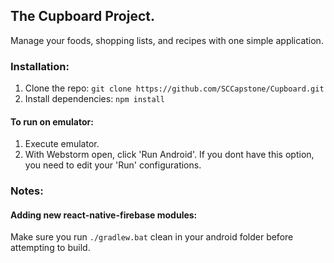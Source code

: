 ## The Cupboard Project.

Manage your foods, shopping lists, and recipes with one simple application.

### Installation:

1. Clone the repo: `git clone https://github.com/SCCapstone/Cupboard.git`
2. Install dependencies: `npm install`

#### To run on emulator:
1. Execute emulator.
2. With Webstorm open, click 'Run Android'. If you dont have this option, you need to edit your 'Run' configurations.


### Notes:

#### Adding new react-native-firebase modules:
Make sure you run `./gradlew.bat` clean in your android folder before attempting to build.